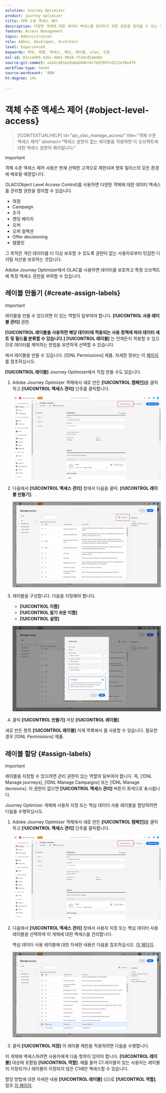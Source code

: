 ```yaml
---
solution: Journey Optimizer
product: journey optimizer
title: 객체 수준 액세스 제어
description: 다양한 객체에 대한 데이터 액세스를 관리하기 위한 권한을 정의할 수 있는 객체 수준 액세스 제어에 대해 알아봅니다
feature: Access Management
topic: Administration
role: Admin, Developer, Architect
level: Experienced
keywords: 객체, 레벨, 액세스, 제어, 레이블, olac, 인증
exl-id: 02ccdd95-426c-4b61-9834-7f2dcd5abdbb
source-git-commit: a2a5c081ee9a8ab04bf4c7b97097c0121ef8e4f8
workflow-type: tm+mt
source-wordcount: '459'
ht-degree: 14%

---
```


# 객체 수준 액세스 제어 {#object-level-access}

>[!CONTEXTUALHELP]
>id="ajo_olac_manage_access"
>title="객체 수준 액세스 제어"
>abstract="액세스 권한이 없는 레이블을 적용하면 이 오브젝트에 대한 액세스 권한이 해지됩니다."

>[!IMPORTANT]
>
>객체 수준 액세스 제어 사용은 현재 선택한 고객으로 제한되며 향후 릴리스의 모든 환경에 배포될 예정입니다.

OLAC(Object Level Access Control)를 사용하면 다양한 객체에 대한 데이터 액세스를 관리할 권한을 정의할 수 있습니다.

* 여정
* Campaign
* 조각
* 랜딩 페이지
* 오퍼
* 오퍼 컬렉션
* Offer decisioning
* 템플릿

그 목적은 개인 데이터를 더 이상 보호할 수 있도록 권한이 없는 사용자로부터 민감한 디지털 자산을 보호하는 것입니다.

Adobe Journey Optimizer에서 OLAC를 사용하면 데이터를 보호하고 특정 오브젝트에 특정 액세스 권한을 부여할 수 있습니다.

## 레이블 만들기 {#create-assign-labels}

>[!IMPORTANT]
>
>레이블을 만들 수 있으려면 이 있는 역할의 일부여야 합니다. **[!UICONTROL 사용 레이블 관리]** 권한.

**[!UICONTROL 레이블을 사용하면 해당 데이터에 적용되는 사용 정책에 따라 데이터 세트 및 필드를 분류할 수 있습니다.]** **[!UICONTROL 레이블]** 는 언제든지 적용할 수 있으므로 데이터를 제어하는 방법을 유연하게 선택할 수 있습니다.

에서 레이블을 만들 수 있습니다. [!DNL Permissions] 제품. 자세한 정보는 이 [페이지](https://experienceleague.adobe.com/docs/experience-platform/access-control/abac/permissions-ui/labels.html)를 참조하십시오.

**[!UICONTROL 레이블]** Journey Optimizer에서 직접 만들 수도 있습니다.

1. Adobe Journey Optimizer 객체에서 새로 만든 **[!UICONTROL 캠페인]**&#x200B;를 클릭하고 **[!UICONTROL 액세스 관리]** 단추를 클릭합니다.

   ![](assets/olac_1.png)

1. 다음에서 **[!UICONTROL 액세스 관리]** 창에서 다음을 클릭: **[!UICONTROL 레이블 만들기]**.

   ![](assets/olac_2.png)

1. 레이블을 구성합니다. 다음을 지정해야 합니다.
   * **[!UICONTROL 이름]**
   * **[!UICONTROL 알기 쉬운 이름]**
   * **[!UICONTROL 설명]**

   ![](assets/olac_3.png)

1. 클릭 **[!UICONTROL 만들기]** 저장 **[!UICONTROL 레이블]**.

새로 만든 항목 **[!UICONTROL 레이블]** 이제 목록에서 를 사용할 수 있습니다. 필요한 경우 [!DNL Permissions] 제품.

## 레이블 할당 {#assign-labels}

>[!IMPORTANT]
>
>레이블을 지정할 수 있으려면 관리 권한이 있는 역할의 일부여야 합니다. 즉, [!DNL Manage journeys], [!DNL Manage Campaigns] 또는 [!DNL Manage decisions]. 이 권한이 없으면 **[!UICONTROL 액세스 관리]** 버튼이 회색으로 표시됩니다.

Journey Optimizer 개체에 사용자 지정 또는 핵심 데이터 사용 레이블을 할당하려면 다음을 수행하십시오.

1. Adobe Journey Optimizer 객체에서 새로 만든 **[!UICONTROL 캠페인]**&#x200B;를 클릭하고 **[!UICONTROL 액세스 관리]** 단추를 클릭합니다.

   ![](assets/olac_1.png)

1. 다음에서 **[!UICONTROL 액세스 관리]** 창에서 사용자 지정 또는 핵심 데이터 사용 레이블을 선택하여 이 개체에 대한 액세스를 관리합니다.

   핵심 데이터 사용 레이블에 대한 자세한 내용은 다음을 참조하십시오. [이 페이지](https://experienceleague.adobe.com/docs/experience-platform/data-governance/labels/reference.html).

   ![](assets/olac_4.png)

1. 클릭 **[!UICONTROL 저장]** 이 레이블 제한을 적용하려면 다음을 수행합니다.

이 개체에 액세스하려면 사용자에게 다음 항목이 있어야 합니다. **[!UICONTROL 레이블]** 대상에 포함됨 **[!UICONTROL 역할]**.
예를 들어 C1 레이블이 있는 사용자는 레이블이 지정되거나 레이블이 지정되지 않은 C1에만 액세스할 수 있습니다.

할당 방법에 대한 자세한 내용 **[!UICONTROL 레이블]** (으)로 **[!UICONTROL 역할]**, 참조 [이 페이지](https://experienceleague.adobe.com/docs/experience-platform/access-control/abac/permissions-ui/permissions.html#manage-labels-for-a-role).
